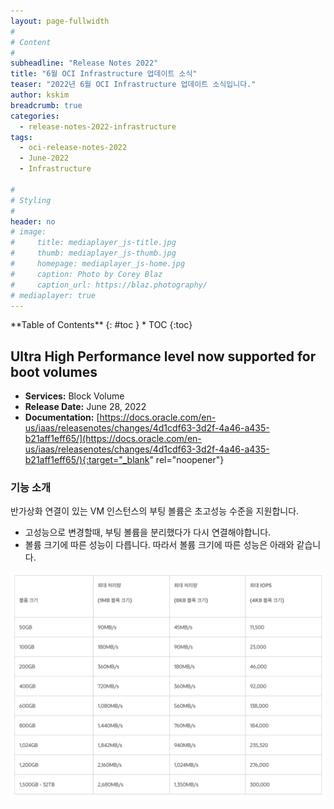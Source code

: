 ```yaml
---
layout: page-fullwidth
#
# Content
#
subheadline: "Release Notes 2022"
title: "6월 OCI Infrastructure 업데이트 소식"
teaser: "2022년 6월 OCI Infrastructure 업데이트 소식입니다."
author: kskim
breadcrumb: true
categories:
  - release-notes-2022-infrastructure
tags:
  - oci-release-notes-2022
  - June-2022
  - Infrastructure

#
# Styling
#
header: no
# image:
#     title: mediaplayer_js-title.jpg
#     thumb: mediaplayer_js-thumb.jpg
#     homepage: mediaplayer_js-home.jpg
#     caption: Photo by Corey Blaz
#     caption_url: https://blaz.photography/
# mediaplayer: true
---
```


<div class="panel radius" markdown="1">
**Table of Contents**
{: #toc }
*  TOC
{:toc}
</div>

## Ultra High Performance level now supported for boot volumes
* **Services:** Block Volume
* **Release Date:** June 28, 2022
* **Documentation:** [https://docs.oracle.com/en-us/iaas/releasenotes/changes/4d1cdf63-3d2f-4a46-a435-b21aff1eff65/](https://docs.oracle.com/en-us/iaas/releasenotes/changes/4d1cdf63-3d2f-4a46-a435-b21aff1eff65/){:target="_blank" rel="noopener"}

### 기능 소개
반가상화 연결이 있는 VM 인스턴스의 부팅 볼륨은 초고성능 수준을 지원합니다.
- 고성능으로 변경할때, 부팅 볼륨을 분리했다가 다시 연결해야합니다.
- 볼륨 크기에 따른 성능이 다릅니다. 따라서 볼륨 크기에 따른 성능은 아래와 같습니다. 

![](/assets/img/infrastructure/2022/06/uhp01.png)


